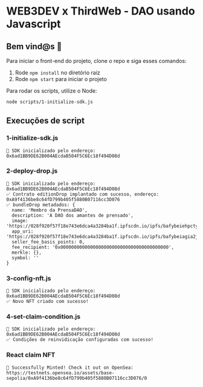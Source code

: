 # WEB3DEV x ThirdWeb - DAO usando Javascript

## **Bem vind@s 👋**

Para iniciar o front-end do projeto, clone o repo e siga esses comandos:

1. Rode `npm install` no diretório raiz
2. Rode `npm start` para iniciar o projeto

Para rodar os scripts, utilize o Node:

```bash
node scripts/1-initialize-sdk.js
```

## **Execuções de script**

### 1-initialize-sdk.js

```
👋 SDK inicializado pelo endereço: 0x6ad1BB9DE62B004AEcdaB504F5C6Ec18f494D08d
```

### 2-deploy-drop.js

```
👋 SDK inicializado pelo endereço: 0x6ad1BB9DE62B004AEcdaB504F5C6Ec18f494D08d
✅ Contrato editionDrop implantado com sucesso, endereço: 0xA9f4136be8c64fD799b405f5880B07116cc3D076
✅ bundleDrop metadados: {
  name: 'Membro da PrensaDAO',
  description: 'A DAO dos amantes de prensado',
  image: 'https://028f920f57f18e743e6dca4a3284ba1f.ipfscdn.io/ipfs/bafybeiehpctyueckhil4zxo7driuou6n7hwzgg4aqu755ivv3tc6m6qcya/0',
  app_uri: 'https://028f920f57f18e743e6dca4a3284ba1f.ipfscdn.io/ipfs/bafybeiagia2jgvodnsucbykhb5sftawhjkowfilvn2gstjze6cwtdbywtm/',
  seller_fee_basis_points: 0,
  fee_recipient: '0x0000000000000000000000000000000000000000',
  merkle: {},
  symbol: ''
}
```

### 3-config-nft.js

```
👋 SDK inicializado pelo endereço: 0x6ad1BB9DE62B004AEcdaB504F5C6Ec18f494D08d
✅ Novo NFT criado com sucesso!
```

### 4-set-claim-condition.js

```
👋 SDK inicializado pelo endereço: 0x6ad1BB9DE62B004AEcdaB504F5C6Ec18f494D08d
✅ Condições de reinvidicação configuradas com sucesso!
```

### React claim NFT

```
🌊 Successfully Minted! Check it out on OpenSea: https://testnets.opensea.io/assets/base-sepolia/0xA9f4136be8c64fD799b405f5880B07116cc3D076/0
```
